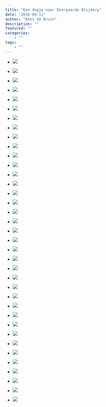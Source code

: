 ```yaml
---
title: "Een dagje naar Diergaarde Blijdorp"
date: "2016-09-11"
author: "Kees de Bruin"
description: ""
featured: ""
categories:
    - ""
tags:
    - ""
---
```


- ![](https://www.halfje-bruin.nl/app/uploads/2016/09/20160909-blijdorp-0013.jpg)
    
- ![](https://www.halfje-bruin.nl/app/uploads/2016/09/20160909-blijdorp-0023.jpg)
    
- ![](https://www.halfje-bruin.nl/app/uploads/2016/09/20160909-blijdorp-0026.jpg)
    
- ![](https://www.halfje-bruin.nl/app/uploads/2016/09/20160909-blijdorp-0029.jpg)
    
- ![](https://www.halfje-bruin.nl/app/uploads/2016/09/20160909-blijdorp-0034.jpg)
    
- ![](https://www.halfje-bruin.nl/app/uploads/2016/09/20160909-blijdorp-0041.jpg)
    
- ![](https://www.halfje-bruin.nl/app/uploads/2016/09/20160909-blijdorp-0047.jpg)
    
- ![](https://www.halfje-bruin.nl/app/uploads/2016/09/20160909-blijdorp-0049.jpg)
    
- ![](https://www.halfje-bruin.nl/app/uploads/2016/09/20160909-blijdorp-0064.jpg)
    
- ![](https://www.halfje-bruin.nl/app/uploads/2016/09/20160909-blijdorp-0069.jpg)
    
- ![](https://www.halfje-bruin.nl/app/uploads/2016/09/20160909-blijdorp-0074.jpg)
    
- ![](https://www.halfje-bruin.nl/app/uploads/2016/09/20160909-blijdorp-0077.jpg)
    
- ![](https://www.halfje-bruin.nl/app/uploads/2016/09/20160909-blijdorp-0089.jpg)
    
- ![](https://www.halfje-bruin.nl/app/uploads/2016/09/20160909-blijdorp-0092.jpg)
    
- ![](https://www.halfje-bruin.nl/app/uploads/2016/09/20160909-blijdorp-0113.jpg)
    
- ![](https://www.halfje-bruin.nl/app/uploads/2016/09/20160909-blijdorp-0125.jpg)
    
- ![](https://www.halfje-bruin.nl/app/uploads/2016/09/20160909-blijdorp-0149.jpg)
    
- ![](https://www.halfje-bruin.nl/app/uploads/2016/09/20160909-blijdorp-0169.jpg)
    
- ![](https://www.halfje-bruin.nl/app/uploads/2016/09/20160909-blijdorp-0182.jpg)
    
- ![](https://www.halfje-bruin.nl/app/uploads/2016/09/20160909-blijdorp-0185.jpg)
    
- ![](https://www.halfje-bruin.nl/app/uploads/2016/09/20160909-blijdorp-0196.jpg)
    
- ![](https://www.halfje-bruin.nl/app/uploads/2016/09/20160909-blijdorp-0197.jpg)
    
- ![](https://www.halfje-bruin.nl/app/uploads/2016/09/20160909-blijdorp-0199.jpg)
    
- ![](https://www.halfje-bruin.nl/app/uploads/2016/09/20160909-blijdorp-0204.jpg)
    
- ![](https://www.halfje-bruin.nl/app/uploads/2016/09/20160909-blijdorp-0208.jpg)
    
- ![](https://www.halfje-bruin.nl/app/uploads/2016/09/20160909-blijdorp-0212.jpg)
    
- ![](https://www.halfje-bruin.nl/app/uploads/2016/09/20160909-blijdorp-0214.jpg)
    
- ![](https://www.halfje-bruin.nl/app/uploads/2016/09/20160909-blijdorp-0255.jpg)
    
- ![](https://www.halfje-bruin.nl/app/uploads/2016/09/20160909-blijdorp-0282.jpg)
    
- ![](https://www.halfje-bruin.nl/app/uploads/2016/09/20160909-blijdorp-0284.jpg)
    
- ![](https://www.halfje-bruin.nl/app/uploads/2016/09/20160909-blijdorp-0288.jpg)
    
- ![](https://www.halfje-bruin.nl/app/uploads/2016/09/20160909-blijdorp-0297.jpg)
    
- ![](https://www.halfje-bruin.nl/app/uploads/2016/09/20160909-blijdorp-0316.jpg)
    
- ![](https://www.halfje-bruin.nl/app/uploads/2016/09/20160909-blijdorp-0319.jpg)
    
- ![](https://www.halfje-bruin.nl/app/uploads/2016/09/20160909-blijdorp-0336.jpg)
    
- ![](https://www.halfje-bruin.nl/app/uploads/2016/09/20160909-blijdorp-0342.jpg)
    
- ![](https://www.halfje-bruin.nl/app/uploads/2016/09/20160909-blijdorp-0370.jpg)

